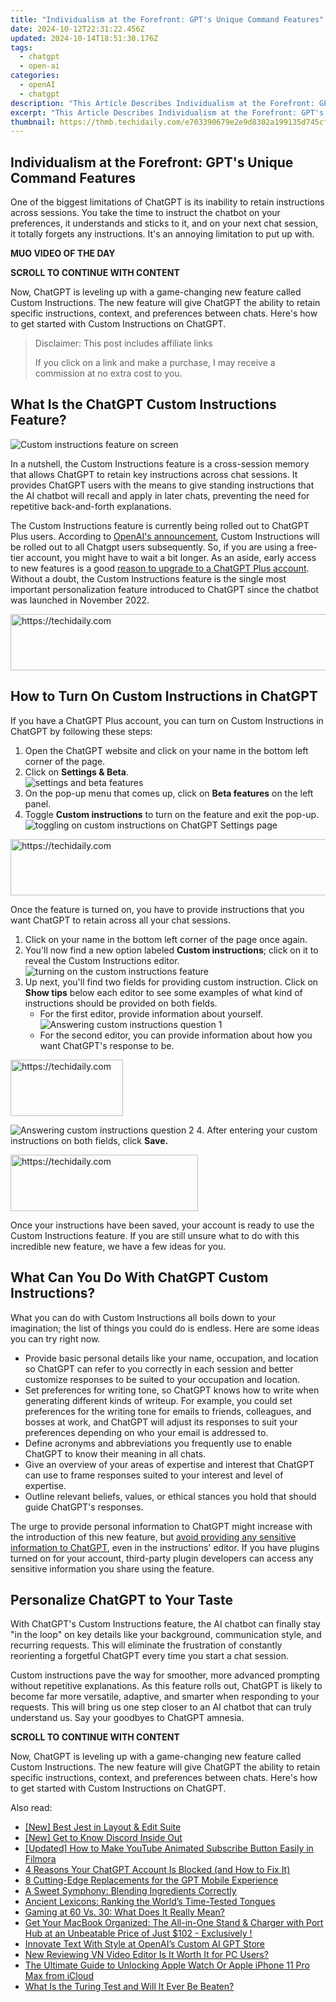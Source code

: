 ```yaml
---
title: "Individualism at the Forefront: GPT's Unique Command Features"
date: 2024-10-12T22:31:22.456Z
updated: 2024-10-14T18:51:30.176Z
tags:
  - chatgpt
  - open-ai
categories:
  - openAI
  - chatgpt
description: "This Article Describes Individualism at the Forefront: GPT's Unique Command Features"
excerpt: "This Article Describes Individualism at the Forefront: GPT's Unique Command Features"
thumbnail: https://thmb.techidaily.com/e703390679e2e9d8302a199135d745cf8f0f1e64473e58f7a002cd7e0675d8bb.jpg
---
```


## Individualism at the Forefront: GPT's Unique Command Features

 One of the biggest limitations of ChatGPT is its inability to retain instructions across sessions. You take the time to instruct the chatbot on your preferences, it understands and sticks to it, and on your next chat session, it totally forgets any instructions. It's an annoying limitation to put up with.

**MUO VIDEO OF THE DAY**

**SCROLL TO CONTINUE WITH CONTENT**

 Now, ChatGPT is leveling up with a game-changing new feature called Custom Instructions. The new feature will give ChatGPT the ability to retain specific instructions, context, and preferences between chats. Here's how to get started with Custom Instructions on ChatGPT.

>  Disclaimer: This post includes affiliate links
>
>  If you click on a link and make a purchase, I may receive a commission at no extra cost to you.
>

## What Is the ChatGPT Custom Instructions Feature?

![Custom instructions feature on screen](https://static1.makeuseofimages.com/wordpress/wp-content/uploads/2023/07/custom-instructions-feature-on-screen.jpg)

 In a nutshell, the Custom Instructions feature is a cross-session memory that allows ChatGPT to retain key instructions across chat sessions. It provides ChatGPT users with the means to give standing instructions that the AI chatbot will recall and apply in later chats, preventing the need for repetitive back-and-forth explanations.

 The Custom Instructions feature is currently being rolled out to ChatGPT Plus users. According to [OpenAI's announcement](https://openai.com/blog/custom-instructions-for-chatgpt), Custom Instructions will be rolled out to all Chatgpt users subsequently. So, if you are using a free-tier account, you might have to wait a bit longer. As an aside, early access to new features is a good [reason to upgrade to a ChatGPT Plus account](https://www.makeuseof.com/reasons-you-should-upgrade-chatgpt-plus/). Without a doubt, the Custom Instructions feature is the single most important personalization feature introduced to ChatGPT since the chatbot was launched in November 2022\.

<!-- affiliate ads begin -->
<a href="https://electronicx.pxf.io/c/5597632/1167086/14483" target="_top" id="1167086">
  <img src="//a.impactradius-go.com/display-ad/14483-1167086" border="0" alt="https://techidaily.com" width="728" height="90"/>
</a>
<img height="0" width="0" src="https://electronicx.pxf.io/i/5597632/1167086/14483" style="position:absolute;visibility:hidden;" border="0" />
<!-- affiliate ads end -->

## How to Turn On Custom Instructions in ChatGPT

 If you have a ChatGPT Plus account, you can turn on Custom Instructions in ChatGPT by following these steps:

1. Open the ChatGPT website and click on your name in the bottom left corner of the page.
2. Click on **Settings & Beta**​​​​​.  
![settings and beta features](https://static1.makeuseofimages.com/wordpress/wp-content/uploads/2023/07/settings-and-beta-features.jpg)
3. On the pop-up menu that comes up, click on **Beta features** on the left panel.
4. Toggle **Custom instructions** to turn on the feature and exit the pop-up.  
![toggling on custom instructions on ChatGPT Settings page](https://static1.makeuseofimages.com/wordpress/wp-content/uploads/2023/07/toggling-on-custom-instructions-on-chatgpt-settings-page.jpg)

<!-- affiliate ads begin -->
<a href="https://appsumo.8odi.net/c/5597632/2082536/7443" target="_top" id="2082536">
  <img src="//a.impactradius-go.com/display-ad/7443-2082536" border="0" alt="https://techidaily.com" width="728" height="90"/>
</a>
<img height="0" width="0" src="https://appsumo.8odi.net/i/5597632/2082536/7443" style="position:absolute;visibility:hidden;" border="0" />
<!-- affiliate ads end -->

 Once the feature is turned on, you have to provide instructions that you want ChatGPT to retain across all your chat sessions.

1. Click on your name in the bottom left corner of the page once again.
2. You'll now find a new option labeled **Custom instructions**; click on it to reveal the Custom Instructions editor.  
![turning on the custom instructions feature](https://static1.makeuseofimages.com/wordpress/wp-content/uploads/2023/07/turning-on-the-custom-instructions-feature.jpg)
3. Up next, you'll find two fields for providing custom instruction. Click on **Show tips** below each editor to see some examples of what kind of instructions should be provided on both fields.  
   * For the first editor, provide information about yourself.  
   ![Answering custom instructions question 1](https://static1.makeuseofimages.com/wordpress/wp-content/uploads/2023/07/answering-custom-instructions-question-1.jpg)  
   * For the second editor, you can provide information about how you want ChatGPT's response to be.  

<!-- affiliate ads begin -->
<a href="https://aligracehair.sjv.io/c/5597632/2135353/19272" target="_top" id="2135353">
  <img src="//a.impactradius-go.com/display-ad/19272-2135353" border="0" alt="https://techidaily.com" width="180" height="90"/>
</a>
<img height="0" width="0" src="https://aligracehair.sjv.io/i/5597632/2135353/19272" style="position:absolute;visibility:hidden;" border="0" />
<!-- affiliate ads end -->

   ![Answering custom instructions question 2](https://static1.makeuseofimages.com/wordpress/wp-content/uploads/2023/07/answering-custom-instructions-question-2.jpg)
4. After entering your custom instructions on both fields, click **Save.**

<!-- affiliate ads begin -->
<a href="https://aligracehair.sjv.io/c/5597632/1918661/19272" target="_top" id="1918661">
  <img src="//a.impactradius-go.com/display-ad/19272-1918661" border="0" alt="https://techidaily.com" width="300" height="90"/>
</a>
<img height="0" width="0" src="https://aligracehair.sjv.io/i/5597632/1918661/19272" style="position:absolute;visibility:hidden;" border="0" />
<!-- affiliate ads end -->

 Once your instructions have been saved, your account is ready to use the Custom Instructions feature. If you are still unsure what to do with this incredible new feature, we have a few ideas for you.

## What Can You Do With ChatGPT Custom Instructions?

 What you can do with Custom Instructions all boils down to your imagination; the list of things you could do is endless. Here are some ideas you can try right now.

* Provide basic personal details like your name, occupation, and location so ChatGPT can refer to you correctly in each session and better customize responses to be suited to your occupation and location.
* Set preferences for writing tone, so ChatGPT knows how to write when generating different kinds of writeup. For example, you could set preferences for the writing tone for emails to friends, colleagues, and bosses at work, and ChatGPT will adjust its responses to suit your preferences depending on who your email is addressed to.
* Define acronyms and abbreviations you frequently use to enable ChatGPT to know their meaning in all chats.
* Give an overview of your areas of expertise and interest that ChatGPT can use to frame responses suited to your interest and level of expertise.
* Outline relevant beliefs, values, or ethical stances you hold that should guide ChatGPT's responses.

 The urge to provide personal information to ChatGPT might increase with the introduction of this new feature, but [avoid providing any sensitive information to ChatGPT](https://www.makeuseof.com/shouldnt-trust-chatgpt-confidential-data/), even in the instructions' editor. If you have plugins turned on for your account, third-party plugin developers can access any sensitive information you share using the feature.

## Personalize ChatGPT to Your Taste

 With ChatGPT's Custom Instructions feature, the AI chatbot can finally stay "in the loop" on key details like your background, communication style, and recurring requests. This will eliminate the frustration of constantly reorienting a forgetful ChatGPT every time you start a chat session.

 Custom instructions pave the way for smoother, more advanced prompting without repetitive explanations. As this feature rolls out, ChatGPT is likely to become far more versatile, adaptive, and smarter when responding to your requests. This will bring us one step closer to an AI chatbot that can truly understand us. Say your goodbyes to ChatGPT amnesia.

**SCROLL TO CONTINUE WITH CONTENT**

 Now, ChatGPT is leveling up with a game-changing new feature called Custom Instructions. The new feature will give ChatGPT the ability to retain specific instructions, context, and preferences between chats. Here's how to get started with Custom Instructions on ChatGPT.

<ins class="adsbygoogle"
     style="display:block"
     data-ad-format="autorelaxed"
     data-ad-client="ca-pub-7571918770474297"
     data-ad-slot="1223367746"></ins>

<ins class="adsbygoogle"
     style="display:block"
     data-ad-client="ca-pub-7571918770474297"
     data-ad-slot="8358498916"
     data-ad-format="auto"
     data-full-width-responsive="true"></ins>

<span class="atpl-alsoreadstyle">Also read:</span>
<div><ul>
<li><a href="https://fox-info.techidaily.com/new-best-jest-in-layout-and-edit-suite/"><u>[New] Best Jest in Layout & Edit Suite</u></a></li>
<li><a href="https://discord-videos.techidaily.com/new-get-to-know-discord-inside-out/"><u>[New] Get to Know Discord Inside Out</u></a></li>
<li><a href="https://youtube-zero.techidaily.com/ed-how-to-make-youtube-animated-subscribe-button-easily-in-filmora/"><u>[Updated] How to Make YouTube Animated Subscribe Button Easily in Filmora</u></a></li>
<li><a href="https://tech-savvy.techidaily.com/4-reasons-your-chatgpt-account-is-blocked-and-how-to-fix-it/"><u>4 Reasons Your ChatGPT Account Is Blocked (and How to Fix It)</u></a></li>
<li><a href="https://tech-savvy.techidaily.com/8-cutting-edge-replacements-for-the-gpt-mobile-experience/"><u>8 Cutting-Edge Replacements for the GPT Mobile Experience</u></a></li>
<li><a href="https://tech-savvy.techidaily.com/a-sweet-symphony-blending-ingredients-correctly/"><u>A Sweet Symphony: Blending Ingredients Correctly</u></a></li>
<li><a href="https://mondly-stories.techidaily.com/ancient-lexicons-ranking-the-worlds-time-tested-tongues/"><u>Ancient Lexicons: Ranking the World’s Time-Tested Tongues</u></a></li>
<li><a href="https://games-able.techidaily.com/gaming-at-60-vs-30-what-does-it-really-mean/"><u>Gaming at 60 Vs. 30: What Does It Really Mean?</u></a></li>
<li><a href="https://tech-hub.techidaily.com/get-your-macbook-organized-the-all-in-one-stand-and-charger-with-port-hub-at-an-unbeatable-price-of-just-102-exclusively/"><u>Get Your MacBook Organized: The All-in-One Stand & Charger with Port Hub at an Unbeatable Price of Just $102 - Exclusively !</u></a></li>
<li><a href="https://tech-savvy.techidaily.com/1721408314372-innovate-text-with-style-at-openais-custom-ai-gpt-store/"><u>Innovate Text With Style at OpenAI’s Custom AI GPT Store</u></a></li>
<li><a href="https://smart-video-editing.techidaily.com/new-reviewing-vn-video-editor-is-it-worth-it-for-pc-users/"><u>New Reviewing VN Video Editor Is It Worth It for PC Users?</u></a></li>
<li><a href="https://activate-lock.techidaily.com/the-ultimate-guide-to-unlocking-apple-watch-or-apple-iphone-11-pro-max-from-icloud-by-drfone-ios/"><u>The Ultimate Guide to Unlocking Apple Watch Or Apple iPhone 11 Pro Max from iCloud</u></a></li>
<li><a href="https://tech-savvy.techidaily.com/1721423304201-what-is-the-turing-test-and-will-it-ever-be-beaten/"><u>What Is the Turing Test and Will It Ever Be Beaten?</u></a></li>
</ul></div>

